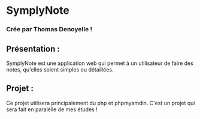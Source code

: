 # SymplyNote 
### Crée par Thomas Denoyelle !

## Présentation :
SymplyNote est une application web qui permet à un utilisateur de faire des notes, qu'elles soient simples ou détaillées.

## Projet : 
Ce projet utilisera principalement du php et phpmyamdin.
C'est un projet qui sera fait en paralèlle de mes études !
